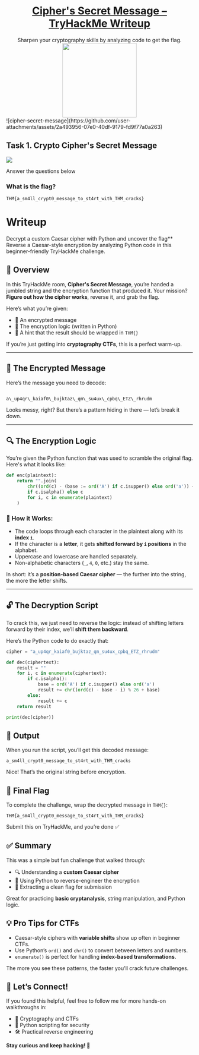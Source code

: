 # <div align="center">[Cipher's Secret Message – TryHackMe Writeup](https://tryhackme.com/room/hfb1cipherssecretmessage)</div>

<div align="center">Sharpen your cryptography skills by analyzing code to get the flag.</div>

<div align='center'>
  <img src='https://github.com/user-attachments/assets/2a493956-07e0-40df-9179-fd9f77a0a263' height='200'></img>
</div>
![cipher-secret-message](https://github.com/user-attachments/assets/2a493956-07e0-40df-9179-fd9f77a0a263)


## Task 1. Crypto  Cipher's Secret Message

<img src='https://github.com/user-attachments/assets/2c164f29-51ed-4907-97c6-ef8238a82b8c' />

Answer the questions below

### What is the flag?

```
THM{a_sm4ll_crypt0_message_to_st4rt_with_THM_cracks}
```

# Writeup

Decrypt a custom Caesar cipher with Python and uncover the flag**  
Reverse a Caesar-style encryption by analyzing Python code in this beginner-friendly TryHackMe challenge.

## 🧩 Overview

In this TryHackMe room, **Cipher's Secret Message**, you’re handed a jumbled string and the encryption function that produced it. Your mission? **Figure out how the cipher works**, reverse it, and grab the flag.

Here’s what you’re given:

- 🔐 An encrypted message  
- 🧠 The encryption logic (written in Python)  
- 🏁 A hint that the result should be wrapped in `THM{}`  

If you’re just getting into **cryptography CTFs**, this is a perfect warm-up.

---

## 📜 The Encrypted Message

Here’s the message you need to decode:

```

a\_up4qr\_kaiaf0\_bujktaz\_qm\_su4ux\_cpbq\_ETZ\_rhrudm

````

Looks messy, right? But there’s a pattern hiding in there — let’s break it down.

---

## 🔍 The Encryption Logic

You’re given the Python function that was used to scramble the original flag. Here's what it looks like:

```python
def enc(plaintext):
    return "".join(
        chr((ord(c) - (base := ord('A') if c.isupper() else ord('a')) + i) % 26 + base)
        if c.isalpha() else c
        for i, c in enumerate(plaintext)
    )
````

### 🧠 How it Works:

* The code loops through each character in the plaintext along with its **index `i`**.
* If the character is a **letter**, it gets **shifted forward by `i` positions** in the alphabet.
* Uppercase and lowercase are handled separately.
* Non-alphabetic characters (`_`, `4`, `0`, etc.) stay the same.

In short: it’s a **position-based Caesar cipher** — the further into the string, the more the letter shifts.

---

## 🔓 The Decryption Script

To crack this, we just need to reverse the logic: instead of shifting letters forward by their index, we’ll **shift them backward**.

Here’s the Python code to do exactly that:

```python
cipher = "a_up4qr_kaiaf0_bujktaz_qm_su4ux_cpbq_ETZ_rhrudm"

def dec(ciphertext):
    result = ""
    for i, c in enumerate(ciphertext):
        if c.isalpha():
            base = ord('A') if c.isupper() else ord('a')
            result += chr((ord(c) - base - i) % 26 + base)
        else:
            result += c
    return result

print(dec(cipher))
```


## 🧾 Output

When you run the script, you’ll get this decoded message:

```
a_sm4ll_crypt0_message_to_st4rt_with_THM_cracks
```

Nice! That’s the original string before encryption.

## 🏁 Final Flag

To complete the challenge, wrap the decrypted message in `THM{}`:

```
THM{a_sm4ll_crypt0_message_to_st4rt_with_THM_cracks}
```

Submit this on TryHackMe, and you’re done ✅


## ✅ Summary

This was a simple but fun challenge that walked through:

* 🔍 Understanding a **custom Caesar cipher**
* 🐍 Using Python to reverse-engineer the encryption
* 🏁 Extracting a clean flag for submission

Great for practicing **basic cryptanalysis**, string manipulation, and Python logic.

## 💡 Pro Tips for CTFs

* Caesar-style ciphers with **variable shifts** show up often in beginner CTFs.
* Use Python’s `ord()` and `chr()` to convert between letters and numbers.
* `enumerate()` is perfect for handling **index-based transformations**.

The more you see these patterns, the faster you'll crack future challenges.


## 💬 Let’s Connect!

If you found this helpful, feel free to follow me for more hands-on walkthroughs in:

* 🔐 Cryptography and CTFs
* 🐍 Python scripting for security
* 🛠️ Practical reverse engineering

**Stay curious and keep hacking! 🚀**
